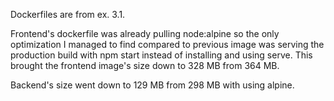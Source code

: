 Dockerfiles are from ex. 3.1. 

Frontend's dockerfile was already pulling node:alpine so the only optimization I managed to find compared to previous image was serving the production build with npm start instead of installing and using serve.
This brought the frontend image's size down to 328 MB from 364 MB.

Backend's size went down to 129 MB from 298 MB with using alpine.
